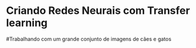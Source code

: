 
# Criando Redes Neurais com Transfer learning
#Trabalhando com um grande conjunto de imagens de cães e gatos
